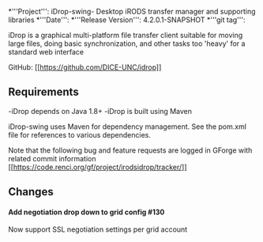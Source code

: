 
*'''Project''': iDrop-swing- Desktop iRODS transfer manager and supporting libraries
*'''Date''': 
*'''Release Version''': 4.2.0.1-SNAPSHOT
*'''git tag''': 

iDrop is a graphical multi-platform file transfer client suitable for moving large files, doing basic synchronization, and other
tasks too 'heavy' for a standard web interface

GitHub:  [[https://github.com/DICE-UNC/idrop]]

## Requirements

-iDrop depends on Java 1.8+
-iDrop is built using Maven

iDrop-swing uses Maven for dependency management.  See the pom.xml file for references to various dependencies.

Note that the following bug and feature requests are logged in GForge with related commit information [[https://code.renci.org/gf/project/irodsidrop/tracker/]]

## Changes

#### Add negotiation drop down to grid config #130 

Now support SSL negotiation settings per grid account
